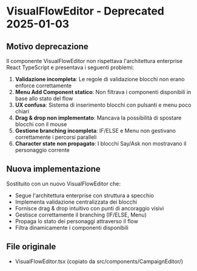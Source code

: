 # VisualFlowEditor - Deprecated 2025-01-03

## Motivo deprecazione
Il componente VisualFlowEditor non rispettava l'architettura enterprise React TypeScript e presentava i seguenti problemi:

1. **Validazione incompleta**: Le regole di validazione blocchi non erano enforce correttamente
2. **Menu Add Component statico**: Non filtrava i componenti disponibili in base allo stato del flow
3. **UX confusa**: Sistema di inserimento blocchi con pulsanti e menu poco chiari
4. **Drag & drop non implementato**: Mancava la possibilità di spostare blocchi con il mouse
5. **Gestione branching incompleta**: IF/ELSE e Menu non gestivano correttamente i percorsi paralleli
6. **Character state non propagato**: I blocchi Say/Ask non mostravano il personaggio corrente

## Nuova implementazione
Sostituito con un nuovo VisualFlowEditor che:
- Segue l'architettura enterprise con struttura a specchio
- Implementa validazione centralizzata dei blocchi
- Fornisce drag & drop intuitivo con punti di ancoraggio visivi
- Gestisce correttamente il branching (IF/ELSE, Menu)
- Propaga lo stato dei personaggi attraverso il flow
- Filtra dinamicamente i componenti disponibili

## File originale
- VisualFlowEditor.tsx (copiato da src/components/CampaignEditor/)
